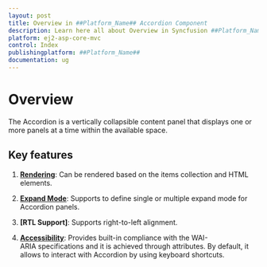 ```yaml
---
layout: post
title: Overview in ##Platform_Name## Accordion Component
description: Learn here all about Overview in Syncfusion ##Platform_Name## Accordion component of Syncfusion Essential JS 2 and more.
platform: ej2-asp-core-mvc
control: Index
publishingplatform: ##Platform_Name##
documentation: ug
---
```


# Overview

The Accordion is a vertically collapsible content panel that displays one or more panels at a time within the available space.

## Key features

1. **[Rendering](../getting-started/)**: Can be rendered based on the items collection and HTML elements.

2. **[Expand Mode](expand-mode/)**: Supports to define single or multiple expand mode for Accordion panels.

3. **[RTL Support]**:  Supports right-to-left alignment.

4. **[Accessibility](accessibility/)**: Provides built-in compliance with the WAI-ARIA specifications and it is achieved through attributes. By default, it allows to interact with Accordion by using keyboard shortcuts.